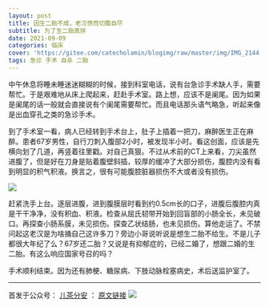 ```yaml
---
layout: post
title: 因生二胎不成，老汉愤而切腹自尽
subtitle: 为了生二胎真拼
date: 2021-09-09
categories: 临床 
cover: 'https://gitee.com/catecholamin/blogimg/raw/master/img/IMG_2144.JPG'
tags: 急诊 手术 自杀 二胎
---
```

中午休息将睡未睡迷迷糊糊的时候，接到科室电话，说有台急诊手术缺人手，需要帮忙。于是艰难地从床上爬起来，赶赴手术室。路上想，应该不是阑尾。因为如果是阑尾的话一般就会直接说有个阑尾需要帮忙。而且电话那头语气略急，听起来像是出血穿孔之类的急诊手术。

到了手术室一看，病人已经转到手术台上，肚子上插着一把刀，麻醉医生正在麻醉。患者67岁男性，自行刀刺入腹部2小时，被发现半小时。看这创面，应该是先横向划了几道，再竖着往里戳。对自己真狠。不过从术前的CT上来看，刀尖虽然进腹了，但是好在刀身是贴着腹壁斜插，较厚的缓冲了大部分损伤，腹腔内没有看到明显的积气积液。换言之，很有可能腹腔脏器损伤不大或者没有损伤。

![](https://gitee.com/catecholamin/blogimg/raw/master/img/IMG_2139.JPG)

赶紧洗手上台。逐层进腹，进到腹膜层时看到约0.5cm长的口子，进腹后腹腔内真是干干净净，没有积血、积液。检查从屈氏韧带开始到回盲部的小肠全长，未见破口。再探查小肠系膜，未见损伤。探查乙状结肠，也未见损伤。算他走运了。不禁问起这老汉是为啥捅自己这许多刀？旁边小哥说听说是想生二胎不给生。不是儿子都很大年纪了么？67岁还二胎？又说是有抑郁症的，已经二婚了，想跟二婚的生二胎。有这么响应国家号召的吗？

手术顺利结束。因为还有肺梗、糖尿病、下肢动脉栓塞病史，术后送监护室了。

----

首发于公众号： [儿茶分安](https://mp.weixin.qq.com/mp/profile_ext?action=home&__biz=MzA4MDQxMTk2Mg==&scene=124#wechat_redirect)  ：   [原文链接](https://mp.weixin.qq.com/s/BkBxdOKI4FKC-FP3VlSWzg)
![](https://gitee.com/catecholamin/blogimg/raw/master/img/微信公众号.jpg)